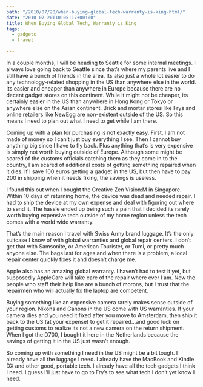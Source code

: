 ```yaml
---
path: "/2010/07/20/when-buying-global-tech-warranty-is-king-html/" 
date: "2010-07-20T10:05:17+00:00" 
title: When Buying Global Tech, Warranty is King
tags:
  - gadgets
  - travel

---
```


  <p>
    In a couple months, I will be heading to Seattle for some internal meetings. I always love going back to Seattle since that&#8217;s where my parents live and I still have a bunch of friends in the area. Its also just a whole lot easier to do any technology-related shopping in the US than anywhere else in the world. Its easier and cheaper than anywhere in Europe because there are no decent gadget stores on this continent. While it might not be cheaper, its certainly easier in the US than anywhere in Hong Kong or Tokyo or anywhere else on the Asian continent. Brick and mortar stores like Frys and online retailers like NewEgg are non-existent outside of the US. So this means I need to plan out what I need to get while I am there.
  </p>
  
  <p>
    Coming up with a plan for purchasing is not exactly easy. First, I am not made of money so I can&#8217;t just buy everything I see. Then I cannot buy anything big since I have to fly back. Plus anything that&#8217;s is very expensive is simply not worth buying outside of Europe. Although some might be scared of the customs officials catching them as they come in to the country, I am scared of additional costs of getting something repaired when it dies. If I save 100 euros getting a gadget in the US, but then have to pay 200 in shipping when it needs fixing, the savings is useless.
  </p>
  
  <p>
    I found this out when I bought the Creative Zen Vision:M in Singapore. Within 10 days of returning home, the device was dead and needed repair. I had to ship the device at my own expense and deal with figuring out where to send it. The hassle ended up being such a pain that I decided its rarely worth buying expensive tech outside of my home region unless the tech comes with a world wide warranty.
  </p>
  
  <p>
    That&#8217;s the main reason I travel with Swiss Army brand luggage. It&#8217;s the only suitcase I know of with global warranties and global repair centers. I don&#8217;t get that with Samsonite, or American Tourister, or Tumi, or pretty much anyone else. The bags last for ages and when there is a problem, a local repair center quickly fixes it and doesn&#8217;t charge me.
  </p>
  
  <p>
    Apple also has an amazing global warranty. I haven&#8217;t had to test it yet, but supposedly AppleCare will take care of the repair where ever I am. Now the people who staff their help line are a bunch of morons, but I trust that the repairmen who will actually fix the laptop are competent.
  </p>
  
  <p>
    Buying something like an expensive camera rarely makes sense outside of your region. Nikons and Canons in the US come with US warranties. If your camera dies and you need it fixed after you move to Amsterdam, then ship it back to the US (at your expense) to get it repaired&#8230;and good luck on getting customs to realize its not a new camera on the return shipment. When I got the D700, I bought it here in the Netherlands because the savings of getting it in the US just wasn&#8217;t enough.
  </p>
  
  <p>
    So coming up with something I need in the US might be a bit tough. I already have all the luggage I need. I already have the MacBook and Kindle DX and other good, portable tech. I already have all the tech gadgets I think I need. I guess I&#8217;ll just have to go to Fry&#8217;s to see what tech I don&#8217;t yet know I need.&nbsp;
  </p>
  
  <p>
    &nbsp;
  </p>
</div>